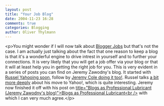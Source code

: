 ```yaml
---
layout: post
title: "Your Job Blog"
date: 2004-11-23 16:28
comments: true
categories: Blogging
author: Oliver Thylmann
---
```



&lt;p&gt;You might wonder if I will now talk about [Blogger Jobs](http://www.recruiting.com/blogger_jobs/) but that's not the case. I am actually just talking about the fact that one reason to keep a blog is that it's a wonderful engine to drive intrest in yourself and to further your connections. It is very likely that you will get a job offer via your blog or that it will at least help you in getting the right job for you. This is very evident in a series of posts you can find on Jeremy Zawodny's blog. It started with [Russel Yahooing soon](http://jeremy.zawodny.com/blog/archives/003059.html), follow by [Jeremy Cole doing it too!](http://jeremy.zawodny.com/blog/archives/003062.html). Russel talks [a bit more deeply](http://www.russellbeattie.com/notebook/1008168.html) about his move to Yahoo!, which is quite interesting. Jeremy now finished it off with his post on [ title=&quot;Blogs as Professional Lubricant (Jeremy Zawodny's blog)&quot;&gt;Blogs as Professional Lubricant&lt;br /&gt;](http://jeremy.zawodny.com/blog/archives/003079.html) with which I can very much agree.&lt;/p&gt;

